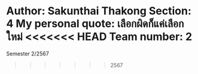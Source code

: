 Author: Sakunthai  Thakong
Section: 4
My personal quote: เลือกผิดก็แค่เลือกใหม่
<<<<<<< HEAD
Team number: 2
====================================
Semester 2/2567
>>>>>>> 2567
